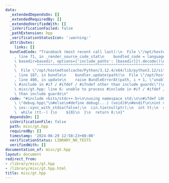 ```yaml
---
data:
  _extendedDependsOn: []
  _extendedRequiredBy: []
  _extendedVerifiedWith: []
  _isVerificationFailed: false
  _pathExtension: hpp
  _verificationStatusIcon: ':warning:'
  attributes:
    links: []
  bundledCode: "Traceback (most recent call last):\n  File \"/opt/hostedtoolcache/Python/3.12.4/x64/lib/python3.12/site-packages/onlinejudge_verify/documentation/build.py\"\
    , line 71, in _render_source_code_stat\n    bundled_code = language.bundle(stat.path,\
    \ basedir=basedir, options={'include_paths': [basedir]}).decode()\n          \
    \         ^^^^^^^^^^^^^^^^^^^^^^^^^^^^^^^^^^^^^^^^^^^^^^^^^^^^^^^^^^^^^^^^^^^^^^^^^^^^^^^^^\n\
    \  File \"/opt/hostedtoolcache/Python/3.12.4/x64/lib/python3.12/site-packages/onlinejudge_verify/languages/cplusplus.py\"\
    , line 187, in bundle\n    bundler.update(path)\n  File \"/opt/hostedtoolcache/Python/3.12.4/x64/lib/python3.12/site-packages/onlinejudge_verify/languages/cplusplus_bundle.py\"\
    , line 400, in update\n    raise BundleErrorAt(path, i + 1, \"unable to process\
    \ #include in #if / #ifdef / #ifndef other than include guards\")\nonlinejudge_verify.languages.cplusplus_bundle.BundleErrorAt:\
    \ misc/gt.hpp: line 6: unable to process #include in #if / #ifdef / #ifndef other\
    \ than include guards\n"
  code: "#include <bits/stdc++.h>\n\nusing namespace std;\n\n#ifdef LOCAL\n#include\
    \ \"debug.hpp\"\n#else\n#define debug(...) (void)0\n#endif\n\nint main() {\n \
    \ ios::sync_with_stdio(false);\n  cin.tie(nullptr);\n  int tt;\n  cin >> tt;\n\
    \  while (tt--) {\n    ${0}\n  }\n  return 0;\n}"
  dependsOn: []
  isVerificationFile: false
  path: misc/gt.hpp
  requiredBy: []
  timestamp: '2024-06-29 12:58:23+08:00'
  verificationStatus: LIBRARY_NO_TESTS
  verifiedWith: []
documentation_of: misc/gt.hpp
layout: document
redirect_from:
- /library/misc/gt.hpp
- /library/misc/gt.hpp.html
title: misc/gt.hpp
---
```

